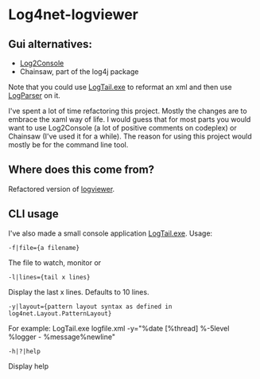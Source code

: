 Log4net-logviewer
=================

Gui alternatives:
-----------------
- [Log2Console](http://log2console.codeplex.com/)
- Chainsaw, part of the log4j package

Note that you could use [LogTail.exe](./tree/master/LogTail) to reformat an xml and then use [LogParser](http://www.hanselman.com/blog/AnalyzeYourWebServerDataAndBeEmpoweredWithLogParserAndLogParserLizardGUI.aspx) on it.

I've spent a lot of time refactoring this project. Mostly the changes are to embrace the xaml way of life. I would guess that for most parts you would want to use Log2Console (a lot of positive comments on codeplex) or Chainsaw (I've used it for a while). The reason for using this project would mostly be for the command line tool.

Where does this come from?
--------------------------
Refactored version of [logviewer](http://www.codeproject.com/KB/cs/logviewer.aspx).

CLI usage
---------
I've also made a small console application [LogTail.exe](./tree/master/LogTail). Usage:

    -f|file={a filename}
The file to watch, monitor or 

    -l|lines={tail x lines}	
Display the last x lines. Defaults to 10 lines. 

    -y|layout={pattern layout syntax as defined in log4net.Layout.PatternLayout}
For example: 
    LogTail.exe logfile.xml -y="%date [%thread] %-5level %logger - %message%newline"

    -h|?|help
Display help



